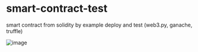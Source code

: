 # smart-contract-test
smart contract from solidity by example deploy and test (web3.py, ganache, truffle)

![image](https://user-images.githubusercontent.com/61321903/170150708-a8ca5d15-74fa-4be0-9aa9-2bb8b764179b.png)
